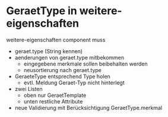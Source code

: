 GeraetType in weitere-eigenschaften
==============

weitere-eigenschaften component muss
- geraet.type (String kennen)
- aenderungen von geraet.type mitbekommen
	- eingegebene merkmale sollen beibehalten werden
	- neusortierung nach geraet.type
- GeraeteType entsprechend Type holen
	- evtl. Meldung Geraet-Typ nicht hinterlegt
- zwei Listen
	- oben nur GeraetTemplate
	- unten restliche Attribute
- neue Validierung mit Berücksichtigung GeraetType.merkmal